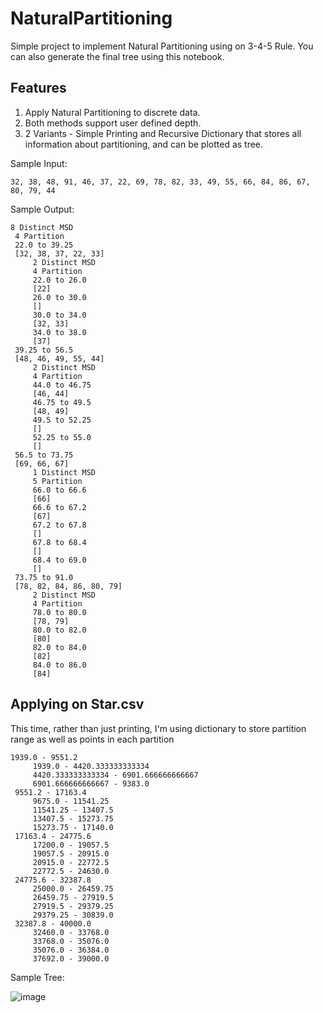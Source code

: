 
# NaturalPartitioning
Simple project to implement Natural Partitioning using on 3-4-5 Rule. You can also generate the final tree using this notebook.

## Features

1. Apply Natural Partitioning to discrete data.
2. Both methods support user defined depth.
3. 2 Variants -  Simple Printing and Recursive Dictionary that stores all information about partitioning, and can be plotted as tree.

Sample Input:
```
32, 38, 48, 91, 46, 37, 22, 69, 78, 82, 33, 49, 55, 66, 84, 86, 67, 80, 79, 44
```

Sample Output:

```
8 Distinct MSD
 4 Partition
 22.0 to 39.25
 [32, 38, 37, 22, 33]
	 2 Distinct MSD
	 4 Partition
	 22.0 to 26.0
	 [22]
	 26.0 to 30.0
	 []
	 30.0 to 34.0
	 [32, 33]
	 34.0 to 38.0
	 [37]
 39.25 to 56.5
 [48, 46, 49, 55, 44]
	 2 Distinct MSD
	 4 Partition
	 44.0 to 46.75
	 [46, 44]
	 46.75 to 49.5
	 [48, 49]
	 49.5 to 52.25
	 []
	 52.25 to 55.0
	 []
 56.5 to 73.75
 [69, 66, 67]
	 1 Distinct MSD
	 5 Partition
	 66.0 to 66.6
	 [66]
	 66.6 to 67.2
	 [67]
	 67.2 to 67.8
	 []
	 67.8 to 68.4
	 []
	 68.4 to 69.0
	 []
 73.75 to 91.0
 [78, 82, 84, 86, 80, 79]
	 2 Distinct MSD
	 4 Partition
	 78.0 to 80.0
	 [78, 79]
	 80.0 to 82.0
	 [80]
	 82.0 to 84.0
	 [82]
	 84.0 to 86.0
	 [84]
   ```


## Applying on Star.csv 

This time, rather than just printing, I'm using dictionary to store partition range as well as points in each partition

```
1939.0 - 9551.2
	 1939.0 - 4420.333333333334
	 4420.333333333334 - 6901.666666666667
	 6901.666666666667 - 9383.0
 9551.2 - 17163.4
	 9675.0 - 11541.25
	 11541.25 - 13407.5
	 13407.5 - 15273.75
	 15273.75 - 17140.0
 17163.4 - 24775.6
	 17200.0 - 19057.5
	 19057.5 - 20915.0
	 20915.0 - 22772.5
	 22772.5 - 24630.0
 24775.6 - 32387.8
	 25000.0 - 26459.75
	 26459.75 - 27919.5
	 27919.5 - 29379.25
	 29379.25 - 30839.0
 32387.8 - 40000.0
	 32460.0 - 33768.0
	 33768.0 - 35076.0
	 35076.0 - 36384.0
	 37692.0 - 39000.0
   ```
   
   Sample Tree:
   
   ![image](https://user-images.githubusercontent.com/77914957/111797856-87182580-88ef-11eb-9c61-06c34e24fcce.png)

